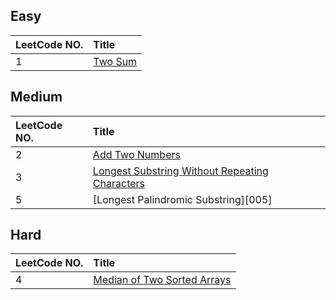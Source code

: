 ## Easy

|LeetCode NO.|Title|
|:------------- |:------------- |
|1|[Two Sum][001]|


## Medium

|LeetCode NO.|Title|
|:------------- |:------------- |
|2|[Add Two Numbers][002]|
|3|[Longest Substring Without Repeating Characters][003]|
|5|[Longest Palindromic Substring][005]|


## Hard

|LeetCode NO.|Title|
|:------------- |:------------- |
|4|[Median of Two Sorted Arrays ][004]|








[001]: https://github.com/Jucongyuan/LeetCode_Java/blob/master/src/com/jucongyuan/easy/_001/1.%20Two%20Sum.md
[002]: https://github.com/Jucongyuan/LeetCode_Java/blob/master/src/com/jucongyuan/medium/_002/2.%20Add%20Two%20Numbers.md
[003]: https://github.com/Jucongyuan/LeetCode_Java/blob/master/src/com/jucongyuan/medium/_003/3.%20Longest%20Substring%20Without%20Repeating%20Characters.md
[004]: https://github.com/Jucongyuan/LeetCode_Java/blob/master/src/com/jucongyuan/hard/_004/4.%20Median%20of%20Two%20Sorted%20Arrays.md
[004]: https://github.com/Jucongyuan/LeetCode_Java/blob/master/src/com/jucongyuan/medium/_005/5.%20Longest%20Palindromic%20Substring.md